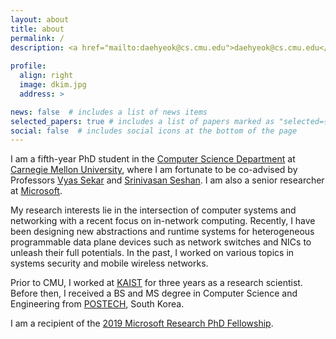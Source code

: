 ```yaml
---
layout: about
title: about
permalink: /
description: <a href="mailto:daehyeok@cs.cmu.edu">daehyeok@cs.cmu.edu</a> | <a href="https://scholar.google.com/citations?user=n017nRYAAAAJ&hl=en">Google Scholar</a> | <a href="assets/docs/daehyeok-cv.pdf">Curriculum Vitæ</a> <br/><em>My name is pronounced like “Day-Hiyok”</em> <a href="#" onclick="play('name')"><i class="fa fa-1x fa-play-circle"></i></a>
 
profile:
  align: right
  image: dkim.jpg
  address: >

news: false  # includes a list of news items
selected_papers: true # includes a list of papers marked as "selected={true}"
social: false  # includes social icons at the bottom of the page
---
```


I am a fifth-year PhD student in the <a
href="https://www.csd.cs.cmu.edu/">Computer Science Department</a> at <a
href="https://www.cmu.edu/">Carnegie Mellon University</a>, where I am  fortunate to be co-advised by 
Professors
<a href="https://users.ece.cmu.edu/~vsekar/">Vyas Sekar</a>
and
<a href="https://www.cs.cmu.edu/~srini/">Srinivasan Seshan</a>.
I am also a senior researcher at 
<a
href="https://www.microsoft.com/en-us/research/group/azure-for-operators-afo-research/">Microsoft</a>.

My research interests lie in the intersection of computer systems and networking
with a recent focus on in-network computing.  Recently, I have been
designing new abstractions and runtime systems for heterogeneous programmable
data plane devices such as network switches and NICs to unleash their full
potentials.  In the past, I worked on various topics in systems security and
mobile wireless networks.

Prior to CMU, I worked at <a href="http://www.kaist.edu">KAIST</a> for three
years as a research scientist.  Before then, I received a BS and MS degree in
Computer Science and Engineering from <a
href="http://www.postech.edu">POSTECH</a>, South Korea.

I am a recipient of the <a href="https://www.microsoft.com/en-us/research/academic-program/phd-fellowship/#!fellows">2019 Microsoft Research PhD Fellowship</a>.

